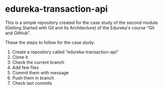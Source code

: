 # edureka-transaction-api

This is a simple repository created for the case study of the second module (Getting Started with Git and Its
Architecture) of the Edureka's course "Git and GitHub".

These the steps to follow for the case study:
1. Create a repository called “edureka-transaction-api”
2. Clone it
3. Check the current branch
4. Add few files
5. Commit them with message
6. Push them in branch
7. Check last commits